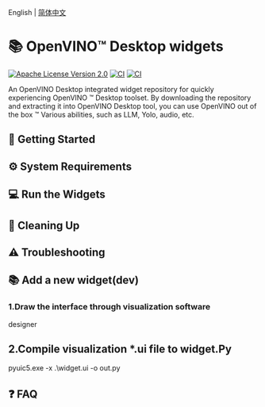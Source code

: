 English | [简体中文](README_cn.md)

<h1>📚 OpenVINO™ Desktop widgets</h1>

[![Apache License Version 2.0](https://img.shields.io/badge/license-Apache_2.0-green.svg)](https://github.com/openvinotoolkit/openvino_notebooks/blob/latest/LICENSE)
[![CI](https://github.com/openvinotoolkit/openvino_notebooks/actions/workflows/treon_precommit.yml/badge.svg?event=push)](https://github.com/openvinotoolkit/openvino_notebooks/actions/workflows/treon_precommit.yml?query=event%3Apush)
[![CI](https://github.com/openvinotoolkit/openvino_notebooks/actions/workflows/docker.yml/badge.svg?event=push)](https://github.com/openvinotoolkit/openvino_notebooks/actions/workflows/docker.yml?query=event%3Apush)

An OpenVINO Desktop integrated widget repository for quickly experiencing OpenVINO ™ Desktop toolset. By downloading the repository and extracting it into OpenVINO Desktop tool, you can use OpenVINO out of the box ™ Various abilities, such as LLM, Yolo, audio, etc.

## 🚀 Getting Started

## ⚙️ System Requirements

## 💻 Run the Widgets

## 🧹 Cleaning Up

## ⚠️ Troubleshooting

## 📚 Add a new widget(dev)
### 1.Draw the interface through visualization software
designer

## 2.Compile visualization *.ui file to widget.Py
pyuic5.exe -x .\widget.ui -o out.py


## ❓ FAQ



